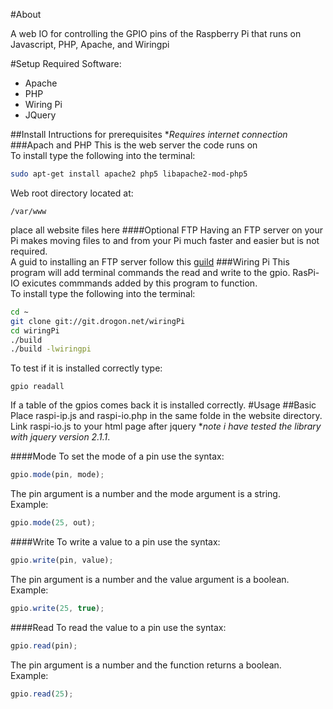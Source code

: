 #About

A web IO for controlling the GPIO pins of the Raspberry Pi that runs on Javascript, PHP, Apache, and Wiringpi

#Setup
Required Software:
<ul>
<li>Apache
<li>PHP
<li>Wiring Pi
<li>JQuery
</ul>

##Install Intructions for prerequisites
*_Requires internet connection_
###Apach and PHP
This is the web server the code runs on<br>
To install type the following into the terminal:
```bash
sudo apt-get install apache2 php5 libapache2-mod-php5
```
Web root directory located at:
```
/var/www
```
place all website files here
####Optional FTP
Having an FTP server on your Pi makes moving files to and from your Pi much faster and easier but is not required.<br>
A guid to installing an FTP server follow this <a href="http://www.instantsupportsite.com/self-help/raspberry-pi/raspberry-install-ftp/" target="_blank">guild</a>
###Wiring Pi
This program will add terminal commands the read and write to the gpio.  RasPi-IO exicutes commmands added by this program to function.<br>
To install type the following into the terminal:
```bash
cd ~
git clone git://git.drogon.net/wiringPi
cd wiringPi
./build
./build -lwiringpi
```
To test if it is installed correctly type:
```
gpio readall
```
If a table of the gpios comes back it is installed correctly.
#Usage
##Basic
Place raspi-ip.js and raspi-io.php in the same folde in the website directory.  Link raspi-io.js to your html page after jquery *_note i have tested the library with jquery version 2.1.1_.

####Mode
To set the mode of a pin use the syntax: 
```javascript
gpio.mode(pin, mode);
```
The pin argument is a number and the mode argument is a string.<br>
Example:
```javascript
gpio.mode(25, out);
```

####Write
To write a value to a pin use the syntax:
```javascript
gpio.write(pin, value);
```
The pin argument is a number and the value argument is a boolean.<br>
Example:
```javascript
gpio.write(25, true);
```

####Read
To read the value to a pin use the syntax:
```javascript
gpio.read(pin);
```
The pin argument is a number and the function returns a boolean.<br>
Example:
```javascript
gpio.read(25);
```

